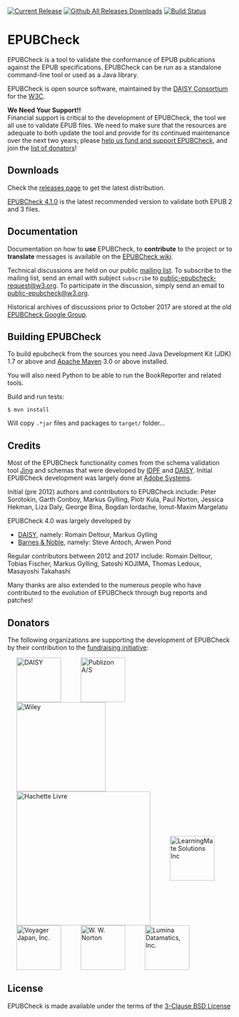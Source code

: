 [![Current Release](https://img.shields.io/github/release/w3c/epubcheck.svg)](https://github.com/w3c/epubcheck/releases/latest) [![Github All Releases Downloads](https://img.shields.io/github/downloads/w3c/epubcheck/total.svg?colorB=A9A9A9)](https://github.com/w3c/epubcheck/releases/) [![Build Status](https://travis-ci.org/w3c/epubcheck.svg?branch=master)](https://travis-ci.org/w3c/epubcheck/)


EPUBCheck
=========

EPUBCheck is a tool to validate the conformance of EPUB publications against the EPUB specifications.
EPUBCheck can be run as a standalone command-line tool or used as a Java library.

EPUBCheck is open source software, maintained by the [DAISY Consortium](http://www.daisy.org) for the [W3C](https://www.w3.org/publishing/epubcheck_fundraising).


**We Need Your Support!!**  
Financial support is critical to the development of EPUBCheck, the tool we all use to validate EPUB files.
We need to make sure that the resources are adequate to both update the tool and provide for its continued maintenance over the next two years;
please [help us fund and support EPUBCheck](https://www.w3.org/publishing/epubcheck_fundraising), and join the [list of donators](#donators)!


## Downloads

Check the [releases page](https://github.com/w3c/epubcheck/releases) to get the latest distribution.

[EPUBCheck 4.1.0](https://github.com/w3c/epubcheck/releases/tag/v4.1.0) is the latest recommended version to validate both EPUB 2 and 3 files.


## Documentation

Documentation on how to **use** EPUBCheck, to **contribute** to the project or to **translate** messages is available on the [EPUBCheck wiki](https://github.com/w3c/epubcheck/wiki).

Technical discussions are held on our public [mailing list](https://lists.w3.org/Archives/Public/public-epubcheck/). To subscribe to the mailing list, send an email with subject `subscribe` to [public-epubcheck-request@w3.org](mailto:public-epubcheck-request@w3.org?subject=subscribe). To participate in the discussion, simply send an email to [public-epubcheck@w3.org](mailto:public-epubcheck-request@w3.org).

Historical archives of discussions prior to October 2017 are stored at the old [EPUBCheck Google Group](https://groups.google.com/forum/#!forum/epubcheck).

## Building EPUBCheck

To build epubcheck from the sources you need Java Development Kit (JDK) 1.7 or above and [Apache Maven](http://maven.apache.org/) 3.0 or above installed.

You will also need Python to be able to run the BookReporter and related tools.

Build and run tests:

```
$ mvn install
```
Will copy `.*jar` files and packages to `target/` folder...

## Credits

Most of the EPUBCheck functionality comes from the schema validation tool [Jing](http://www.thaiopensource.com/relaxng/jing.html) and schemas that were developed by [IDPF](http://www.idpf.org/) and [DAISY](http://www.daisy.org/). Initial EPUBCheck development was largely done at [Adobe Systems](http://www.adobe.com/).

Initial (pre 2012) authors and contributors to EPUBCheck include: Peter Sorotokin, Garth Conboy, Markus Gylling, Piotr Kula, Paul Norton, Jessica Hekman, Liza Daly, George Bina, Bogdan Iordache, Ionut-Maxim Margelatu

EPUBCheck 4.0 was largely developed by
* [DAISY](http://www.daisy.org/), namely: Romain Deltour, Markus Gylling
* [Barnes & Noble](https://www.barnesandnoble.com), namely: Steve Antoch, Arwen Pond

Regular contributors between 2012 and 2017 include: Romain Deltour, Tobias Fischer, Markus Gylling, Satoshi KOJIMA, Thomas Ledoux, Masayoshi Takahashi

Many thanks are also extended to the numerous people who have contributed to the evolution of EPUBCheck through bug reports and patches!

## Donators

The following organizations are supporting the development of EPUBCheck by their contribution to the [fundraising initiative](https://www.w3.org/publishing/epubcheck_fundraising):

<p float="left">
  <a href="http://daisy.org"><img alt="DAISY" src="https://github.com/w3c/publishing/blob/master/donators_logos/daisy_high.jpg?raw=true" width="100" hspace="20" align="middle"/></a>
  <a href="https://pubhub.dk"><img alt="Publizon A/S" src="https://github.com/w3c/publishing/blob/master/donators_logos/publizon-logo.jpg?raw=true" width="100" hspace="20" align="middle"/></a>
  <a href="https://www.wiley.com"><img alt="Wiley" src="https://github.com/w3c/publishing/blob/master/donators_logos/Wiley_Wordmark_black.png?raw=true" width="200" hspace="20" align="middle"/></a>
  <a href="https://www.hachette.com"><img alt="Hachette Livre" src="https://github.com/w3c/publishing/blob/master/donators_logos/Hachette%20Livre.jpg?raw=true" width="300" hspace="20" align="middle"/></a>
  <a href="https://www.learningmate.com"><img alt="LearningMate Solutions Inc" src="https://github.com/w3c/publishing/blob/master/donators_logos/LearningMate%20Logo.png?raw=true" width="100" hspace="20" align="middle"/></a>
  <a href="https://www.voyager.co.jp"><img alt="Voyager Japan, Inc." src="https://github.com/w3c/publishing/blob/master/donators_logos/rectangle_VJstar_logo_512.jpg?raw=true" width="100" hspace="20" align="middle"/></a>
  <a href="https://wwnorton.com"><img alt="W. W. Norton" src="https://github.com/w3c/publishing/blob/master/donators_logos/NortonLogo_notagline.jpg?raw=true" width="100" hspace="20" align="middle"/></a>
  <a href="https://luminadatamatics.com"><img alt="Lumina Datamatics, Inc." src="https://github.com/w3c/publishing/blob/master/donators_logos/Datamatics_logo.jpg?raw=true" width="100" hspace="20" align="middle"/></a>
</p>

## License

EPUBCheck is made available under the terms of the [3-Clause BSD License](http://opensource.org/licenses/BSD-3-Clause)

